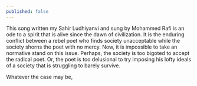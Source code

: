 ```yaml
---
published: false
---
```

This song written my Sahir Ludhiyanvi and sung by Mohammed Rafi is an ode to a spirit that is alive since the dawn of civilization. It is the enduring conflict between a rebel poet who finds society unacceptable while the society shorns the poet with no mercy. Now, it is impossible to take an normative stand on this issue. Perhaps, the society is too bigoted to accept the radical poet. Or, the poet is too delusional to try imposing his lofty ideals of a society that is struggling to barely survive.

Whatever the case may be, 